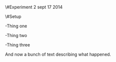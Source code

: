 \\\#Experiment 2 sept 17 2014

  

\\\#Setup

  

-Thing one

  

-Thing two

  

-Thing three

  

And now a bunch of text describing what happened.


